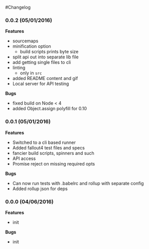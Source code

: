 #Changelog

### 0.0.2 (05/01/2016)

**Features**

- sourcemaps
- minification option
  - build scripts prints byte size
- split api out into separate lib file
- add getting single files to cli
- linting
  - only in `src`
- added README content and gif
- Local server for API testing

**Bugs**

- fixed build on Node < 4
- added Object.assign polyfill for 0.10

### 0.0.1 (05/01/2016)

**Features**

- Switched to a cli based runner
- Added fallout4 test files and specs
- fancier build scripts, spinners and such
- API access
- Promise reject on missing required opts

**Bugs**

- Can now run tests with .babelrc and rollup with separate config
- Added rollup json for deps

### 0.0.0 (04/06/2016)

**Features**

- init

**Bugs**

- init
